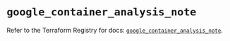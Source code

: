 # `google_container_analysis_note`

Refer to the Terraform Registry for docs: [`google_container_analysis_note`](https://registry.terraform.io/providers/hashicorp/google/5.35.0/docs/resources/container_analysis_note).
